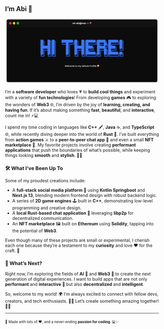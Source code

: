 ## I’m Abi 💫

![Cover](./cover.png)

I’m a **software developer** who loves 💗 to **build cool things** and experiment with a variety of **fun technologies**! From developing **games** 🎮 to exploring the wonders of **Web3** 🌐, I’m driven by the joy of **learning, creating, and having fun**. If it’s about making something **fast**, **beautiful**, and **interactive**, count me in! ⚡💻

I spend my time coding in languages like **C++** 🖋️, **Java** ☕, and **TypeScript** 🌐, while recently diving deeper into the world of **Rust** 🦀. I’ve built everything from **action games** ⚔️ to a **peer-to-peer chat app** 💬 and even a small **NFT marketplace** 🎨. My favorite projects involve creating **performant applications** that push the boundaries of what’s possible, while keeping things looking **smooth** and **stylish**. 🎨✨

### 🛠️ What I’ve Been Up To

Some of my proudest creations include:

- A **full-stack social media platform** 🌟 using **Kotlin Springboot** and **Next.js 13**, blending modern frontend design with robust backend logic.
- A series of **2D game engines** 🕹️ built in **C++**, demonstrating low-level programming and creative design.
- A **local Rust-based chat application** 🔗 leveraging **libp2p** for decentralized communication.
- An **NFT marketplace** 🖼️ built on **Ethereum** using **Solidity**, tapping into the potential of **Web3**.

Even though many of these projects are small or experimental, I cherish each one because they’re a testament to my **curiosity** and love ❤️ for the craft. 🚀

### 🔮 What’s Next?

Right now, I’m exploring the fields of **AI** 🤖 and **Web3** 🔗 to create the next generation of digital experiences. I want to build apps that are not only **performant** and **interactive** 🎉 but also **decentralized** and **intelligent**.

So, welcome to my world! 🌍 I’m always excited to connect with fellow devs, creators, and tech enthusiasts. 🤗💜 Let’s create something amazing together! 🚀✨

---

<sub>💫 Made with lots of ❤️, and a never-ending **passion for coding**. 💻✨</sub>
